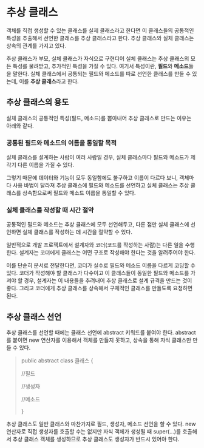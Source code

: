 # 추상 클래스
객체를 직접 생성할 수 있는 클래스를 실제 클래스라고 한다면 이 클래스들의 공통적인 특성을 추출해서 선언한 클래스를 추상 클래스라고 한다. 추상 클래스와 실체 클래스는 상속의 관계를 가지고 있다.

추상 클래스가 부모, 실체 클래스가 자식으로 구현디어 실체 클래스는 추상 클래스의 모든 특성를 물려받고, 추가적인 특성을 가질 수 있다. 여기서 특성이란, **필드**와 **메소드**들을 말한다. 실체 클래스에서 공통되는 필드와 메소드를 따로 선언한 클래스를 만들 수 있는데, 이를 **추상 클래스**라고 한다.

## 추상 클래스의 용도
실체 클래스의 공통적인 특성(필드, 메소드)를 뽑아내어 추상 클래스로 만드는 이유는 아래와 같다.
### 공통된 필드와 메소드의 이름을 통일할 목적
실체 클래스를 설계하는 사람이 여러 사람일 경우, 실체 클래스마다 필드와 메소드가 제각기 다른 이름을 가질 수 있다.

그렇기 때문에 데이터와 기능이 모두 동일함에도 불구하고 이름이 다르다 보니, 객체마다 사용 바법이 달라져 추상 클래스에 필드와 메소드를 선언하고 실체 클래스는 추상 클래스를 상속함으로써 필드와 메소드 이름을 통일할 수 있다.
### 실체 클래스를 작성할 때 시간 절약
공통적인 필드와 메소드는 추상 클래스에 모두 선언해두고, 다른 점만 실체 클래스에 선언하면 실체 클래스를 작성하는 데 시간을 절약할 수 있다.

일반적으로 개발 프로젝트에서 설계자와 코더(코드를 작성하는 사람)는 다른 일을 수행한다. 설계자는 코더에게 클래스는 어떤 구조로 작성해야 한다는 것을 알려주어야 한다.

이를 단순히 문서로 전달한다면, 코더가 실수로 필드와 메소드 이름을 다르게 코딩할 수 있다. 코더가 작성해야 할 클래스가 다수이고 이 클래스들이 동일한 필드와 메소드를 가져야 할 경우, 설계자는 이 내용들을 추려내어 추상 클래스로 설계 규격을 만드는 것이 좋다. 그리고 코더에게 추상 클래스를 상속해서 구체적인 클래스를 만들도록 요청하면 된다.
## 추상 클래스 선언
추상 클래스를 선언할 때에는 클래스 선언에 abstract 키워드를 붙여야 한다. abstract를 붙이면 new 연산자를 이용해서 객체를 만들지 못하고, 상속을 통해 자식 클래스만 만들 수 있다.

> public abstract class 클래스 {
>
> //필드
>
> //생성자
>
> //메소드
>
> }

추상 클래스도 일반 클래스와 마찬가지로 필드, 생성자, 메소드 선언을 할 수 있다. new 연산자로 직접 생성자를 호출할 수는 없지만 자식 객체가 생성될 때 super(...)를 호출해서 추상 클래스 객체를 생성하므로 추상 클래스도 생성자가 반드시 있어야 한다.


